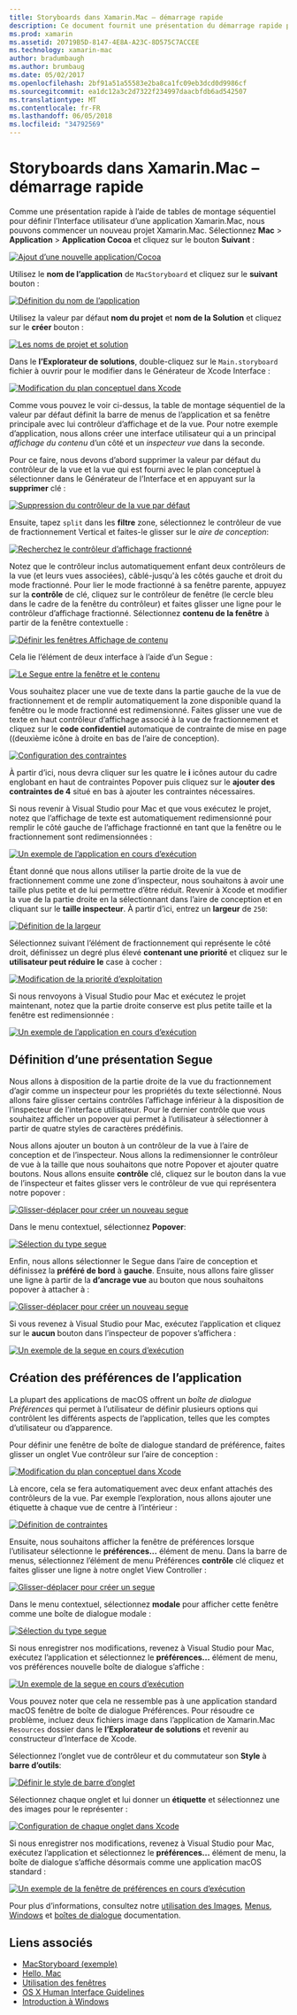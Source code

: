 ```yaml
---
title: Storyboards dans Xamarin.Mac – démarrage rapide
description: Ce document fournit une présentation du démarrage rapide pour créer des interfaces utilisateur avec des plans conceptuels dans Xamarin.Mac macOS. Il décrit comment créer un segue et créer une fenêtre de préférences.
ms.prod: xamarin
ms.assetid: 20719B5D-8147-4E8A-A23C-8D575C7ACCEE
ms.technology: xamarin-mac
author: bradumbaugh
ms.author: brumbaug
ms.date: 05/02/2017
ms.openlocfilehash: 2bf91a51a55583e2ba8ca1fc09eb3dcd0d9986cf
ms.sourcegitcommit: ea1dc12a3c2d7322f234997daacbfdb6ad542507
ms.translationtype: MT
ms.contentlocale: fr-FR
ms.lasthandoff: 06/05/2018
ms.locfileid: "34792569"
---
```

# <a name="storyboards-in-xamarinmac--quick-start"></a>Storyboards dans Xamarin.Mac – démarrage rapide

Comme une présentation rapide à l’aide de tables de montage séquentiel pour définir l’Interface utilisateur d’une application Xamarin.Mac, nous pouvons commencer un nouveau projet Xamarin.Mac. Sélectionnez **Mac** > **Application** > **Application Cocoa** et cliquez sur le bouton **Suivant** :

[![](quickstart-images/qs01.png "Ajout d’une nouvelle application/Cocoa")](quickstart-images/qs01.png#lightbox)

Utilisez le **nom de l’application** de `MacStoryboard` et cliquez sur le **suivant** bouton :

[![](quickstart-images/qs02.png "Définition du nom de l’application")](quickstart-images/qs02.png#lightbox)

Utilisez la valeur par défaut **nom du projet** et **nom de la Solution** et cliquez sur le **créer** bouton :

[![](quickstart-images/qs03.png "Les noms de projet et solution")](quickstart-images/qs03.png#lightbox)

Dans le **l’Explorateur de solutions**, double-cliquez sur le `Main.storyboard` fichier à ouvrir pour le modifier dans le Générateur de Xcode Interface :

[![](quickstart-images/qs04.png "Modification du plan conceptuel dans Xcode")](quickstart-images/qs04.png#lightbox)

Comme vous pouvez le voir ci-dessus, la table de montage séquentiel de la valeur par défaut définit la barre de menus de l’application et sa fenêtre principale avec lui contrôleur d’affichage et de la vue. Pour notre exemple d’application, nous allons créer une interface utilisateur qui a un principal _affichage du contenu_ d’un côté et un _inspecteur vue_ dans la seconde.

Pour ce faire, nous devons d’abord supprimer la valeur par défaut du contrôleur de la vue et la vue qui est fourni avec le plan conceptuel à sélectionner dans le Générateur de l’Interface et en appuyant sur la **supprimer** clé :

[![](quickstart-images/qs05.png "Suppression du contrôleur de la vue par défaut")](quickstart-images/qs05.png#lightbox)

Ensuite, tapez `split` dans les **filtre** zone, sélectionnez le contrôleur de vue de fractionnement Vertical et faites-le glisser sur le _aire de conception_:

[![](quickstart-images/qs06.png "Recherchez le contrôleur d’affichage fractionné")](quickstart-images/qs06.png#lightbox)

Notez que le contrôleur inclus automatiquement enfant deux contrôleurs de la vue (et leurs vues associées), câblé-jusqu'à les côtés gauche et droit du mode fractionné. Pour lier le mode fractionné à sa fenêtre parente, appuyez sur la **contrôle** de clé, cliquez sur le contrôleur de fenêtre (le cercle bleu dans le cadre de la fenêtre du contrôleur) et faites glisser une ligne pour le contrôleur d’affichage fractionné. Sélectionnez **contenu de la fenêtre** à partir de la fenêtre contextuelle :

[![](quickstart-images/qs07.png "Définir les fenêtres Affichage de contenu")](quickstart-images/qs07.png#lightbox)

Cela lie l’élément de deux interface à l’aide d’un Segue :

[![](quickstart-images/qs08.png "Le Segue entre la fenêtre et le contenu")](quickstart-images/qs08.png#lightbox)

Vous souhaitez placer une vue de texte dans la partie gauche de la vue de fractionnement et de remplir automatiquement la zone disponible quand la fenêtre ou le mode fractionné est redimensionné. Faites glisser une vue de texte en haut contrôleur d’affichage associé à la vue de fractionnement et cliquez sur le **code confidentiel** automatique de contrainte de mise en page ((deuxième icône à droite en bas de l’aire de conception).

[![](quickstart-images/qs09.png "Configuration des contraintes")](quickstart-images/qs09.png#lightbox)

À partir d’ici, nous devra cliquer sur les quatre le **i** icônes autour du cadre englobant en haut de contraintes Popover puis cliquez sur le **ajouter des contraintes de 4** situé en bas à ajouter les contraintes nécessaires.

Si nous revenir à Visual Studio pour Mac et que vous exécutez le projet, notez que l’affichage de texte est automatiquement redimensionné pour remplir le côté gauche de l’affichage fractionné en tant que la fenêtre ou le fractionnement sont redimensionnées :

[![](quickstart-images/qs10.png "Un exemple de l’application en cours d’exécution")](quickstart-images/qs10.png#lightbox)

Étant donné que nous allons utiliser la partie droite de la vue de fractionnement comme une zone d’inspecteur, nous souhaitons à avoir une taille plus petite et de lui permettre d’être réduit. Revenir à Xcode et modifier la vue de la partie droite en la sélectionnant dans l’aire de conception et en cliquant sur le **taille inspecteur**. À partir d’ici, entrez un **largeur** de `250`:

[![](quickstart-images/qs11.png "Définition de la largeur")](quickstart-images/qs11.png#lightbox)

Sélectionnez suivant l’élément de fractionnement qui représente le côté droit, définissez un degré plus élevé **contenant une priorité** et cliquez sur le **utilisateur peut réduire le** case à cocher :

[![](quickstart-images/qs12.png "Modification de la priorité d’exploitation")](quickstart-images/qs12.png#lightbox)

Si nous renvoyons à Visual Studio pour Mac et exécutez le projet maintenant, notez que la partie droite conserve est plus petite taille et la fenêtre est redimensionnée :

[![](quickstart-images/qs13.png "Un exemple de l’application en cours d’exécution")](quickstart-images/qs13.png#lightbox)

<a name="Defining-a-Presentation-Segue" />

## <a name="defining-a-presentation-segue"></a>Définition d’une présentation Segue

Nous allons à disposition de la partie droite de la vue du fractionnement d’agir comme un inspecteur pour les propriétés du texte sélectionné. Nous allons faire glisser certains contrôles l’affichage inférieur à la disposition de l’inspecteur de l’interface utilisateur. Pour le dernier contrôle que vous souhaitez afficher un popover qui permet à l’utilisateur à sélectionner à partir de quatre styles de caractères prédéfinis.

Nous allons ajouter un bouton à un contrôleur de la vue à l’aire de conception et de l’inspecteur. Nous allons la redimensionner le contrôleur de vue à la taille que nous souhaitons que notre Popover et ajouter quatre boutons. Nous allons ensuite **contrôle** clé, cliquez sur le bouton dans la vue de l’inspecteur et faites glisser vers le contrôleur de vue qui représentera notre popover :

[![](quickstart-images/qs14.png "Glisser-déplacer pour créer un nouveau segue")](quickstart-images/qs14.png#lightbox)

Dans le menu contextuel, sélectionnez **Popover**: 

[![](quickstart-images/qs15.png "Sélection du type segue")](quickstart-images/qs15.png#lightbox)

Enfin, nous allons sélectionner le Segue dans l’aire de conception et définissez la **préféré de bord** à **gauche**. Ensuite, nous allons faire glisser une ligne à partir de la **d’ancrage vue** au bouton que nous souhaitons popover à attacher à :

[![](quickstart-images/qs16.png "Glisser-déplacer pour créer un nouveau segue")](quickstart-images/qs16.png#lightbox)

Si vous revenez à Visual Studio pour Mac, exécutez l’application et cliquez sur le **aucun** bouton dans l’inspecteur de popover s’affichera :

[![](quickstart-images/qs17.png "Un exemple de la segue en cours d’exécution")](quickstart-images/qs17.png#lightbox)

<a name="Creating-App-Preferences" />

## <a name="creating-app-preferences"></a>Création des préférences de l’application

La plupart des applications de macOS offrent un _boîte de dialogue Préférences_ qui permet à l’utilisateur de définir plusieurs options qui contrôlent les différents aspects de l’application, telles que les comptes d’utilisateur ou d’apparence.

Pour définir une fenêtre de boîte de dialogue standard de préférence, faites glisser un onglet Vue contrôleur sur l’aire de conception :

[![](quickstart-images/qs18.png "Modification du plan conceptuel dans Xcode")](quickstart-images/qs18.png#lightbox)

Là encore, cela se fera automatiquement avec deux enfant attachés des contrôleurs de la vue. Par exemple l’exploration, nous allons ajouter une étiquette à chaque vue de centre à l’intérieur :

[![](quickstart-images/qs19.png "Définition de contraintes")](quickstart-images/qs19.png#lightbox)

Ensuite, nous souhaitons afficher la fenêtre de préférences lorsque l’utilisateur sélectionne le **préférences...**  élément de menu. Dans la barre de menus, sélectionnez l’élément de menu Préférences **contrôle** clé cliquez et faites glisser une ligne à notre onglet View Controller :

[![](quickstart-images/qs20.png "Glisser-déplacer pour créer un segue")](quickstart-images/qs20.png#lightbox)

Dans le menu contextuel, sélectionnez **modale** pour afficher cette fenêtre comme une boîte de dialogue modale :

[![](quickstart-images/qs21.png "Sélection du type segue")](quickstart-images/qs21.png#lightbox)

Si nous enregistrer nos modifications, revenez à Visual Studio pour Mac, exécutez l’application et sélectionnez le **préférences...**  élément de menu, vos préférences nouvelle boîte de dialogue s’affiche :

[![](quickstart-images/qs22.png "Un exemple de la segue en cours d’exécution")](quickstart-images/qs22.png#lightbox)

Vous pouvez noter que cela ne ressemble pas à une application standard macOS fenêtre de boîte de dialogue Préférences. Pour résoudre ce problème, incluez deux fichiers image dans l’application de Xamarin.Mac `Resources` dossier dans le **l’Explorateur de solutions** et revenir au constructeur d’Interface de Xcode.

Sélectionnez l’onglet vue de contrôleur et du commutateur son **Style** à **barre d’outils**: 

[![](quickstart-images/qs23.png "Définir le style de barre d’onglet")](quickstart-images/qs23.png#lightbox)

Sélectionnez chaque onglet et lui donner un **étiquette** et sélectionnez une des images pour le représenter :

[![](quickstart-images/qs24.png "Configuration de chaque onglet dans Xcode")](quickstart-images/qs24.png#lightbox)

Si nous enregistrer nos modifications, revenez à Visual Studio pour Mac, exécutez l’application et sélectionnez le **préférences...**  élément de menu, la boîte de dialogue s’affiche désormais comme une application macOS standard :

[![](quickstart-images/qs25.png "Un exemple de la fenêtre de préférences en cours d’exécution")](quickstart-images/qs25.png#lightbox)

Pour plus d’informations, consultez notre [utilisation des Images](~/mac/app-fundamentals/image.md), [Menus](~/mac/user-interface/menu.md), [Windows](~/mac/user-interface/window.md) et [boîtes de dialogue](~/mac/user-interface/dialog.md) documentation.

## <a name="related-links"></a>Liens associés

- [MacStoryboard (exemple)](https://developer.xamarin.com/samples/mac/MacStoryboard/)
- [Hello, Mac](~/mac/get-started/hello-mac.md)
- [Utilisation des fenêtres](~/mac/user-interface/window.md)
- [OS X Human Interface Guidelines](https://developer.apple.com/library/mac/documentation/UserExperience/Conceptual/OSXHIGuidelines/)
- [Introduction à Windows](https://developer.apple.com/library/mac/documentation/Cocoa/Conceptual/WinPanel/Introduction.html#//apple_ref/doc/uid/10000031-SW1)
